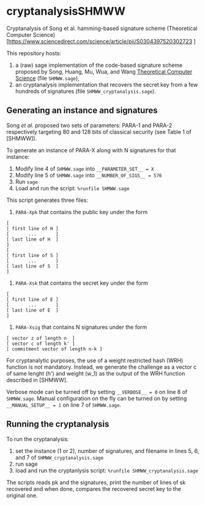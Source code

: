 # cryptanalysisSHMWW
Cryptanalysis of Song et al. hamming-based signature scheme (Theoretical Computer Science)[https://www.sciencedirect.com/science/article/pii/S0304397520302723 ]

This repository hosts:
1. a (raw) sage implementation of the code-based signature scheme proposed by Song, Huang, Mu, Wua, and Wang [Theoretical Computer Science](https://doi.org/10.1016/j.tcs.2020.05.011) (file `SHMWW.sage`),
1. an cryptanalysis implementation that recovers the secret key from a few hundreds of signatures (file `SHMWW_cryptanalysis.sage`). 

## Generating an instance and signatures

Song *et al.* proposed two sets of parameters: PARA-1 and PARA-2 respectively targeting 80 and 128 bits of classical security (see Table 1 of [SHMWW]).

To generate an instance of PARA-X along with N signatures for that instance:
1. Modify line 4 of `SHMWW.sage` into `__PARAMETER_SET__ = X`
1. Modify line 5 of `SHMWW.sage` into `__NUMBER_OF_SIGS__ = 576`
1. Run `sage`
1. Load and run the script: `%runfile SHMWW.sage`

This script generates three files:
1. `PARA-Xpk` that contains the public key under the form
```
[
[ first line of H ]
[       ...       ]
[ last line of H  ]
]
[
[ first line of S ]
[       ...       ]
[ last line of S  ]
]
```
1. `PARA-Xsk` that contains the secret key under the form
```
[
[ first line of E ]
[       ...       ]
[ last line of E  ]
]
```
1. `PARA-Xsig` that contains N signatures under the form
```
[ vector z of length n  ]
[ vector c of length k' ]
[ commitment vector of length n-k ]
```

For cryptanalytic purposes, the use of a weight restricted hash (WRH) function is not mandatory. Instead, we generate the challenge as a vector c of same lenght (h') and weight (w_1) as the output of the WRH function described in [SHMWW].

Verbose mode can be turned off by setting `__VERBOSE__ = 0` on line 8 of `SHMWW.sage`. Manual configuration on the fly can be turned on by setting `__MANUAL_SETUP__ = 1` on line 7 of `SHMWW.sage`.

## Running the cryptanalysis

To run the cryptanalysis:
1. set the instance (1 or 2), number of signatures, and filename in lines 5, 6, and 7 of `SHMWW_cryptanalysis.sage`
1. run sage
1. load and run the cryptanlysis script: `%runfile SHMWW_cryptanalysis.sage`

The scripts reads pk and the signatures, print the number of lines of sk recovered and when done, compares the recovered secret key to the original one.


